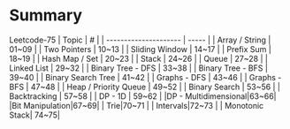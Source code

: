 # Summary

Leetcode-75
| Topic | # |
| --------------------- | ----- |
| Array / String | 01~09 |
| Two Pointers | 10~13 |
| Sliding Window | 14~17 |
| Prefix Sum | 18~19 |
| Hash Map / Set | 20~23 |
| Stack | 24~26 |
| Queue | 27~28 |
| Linked List | 29~32 |
| Binary Tree - DFS | 33~38 |
| Binary Tree - BFS | 39~40 |
| Binary Search Tree | 41~42 |
| Graphs - DFS | 43~46 |
| Graphs - BFS | 47~48 |
| Heap / Priority Queue | 49~52 |
| Binary Search | 53~56 |
| Backtracking | 57~58 |
| DP - 1D | 59~62 |
|DP - Multidimensional|63~66|
|Bit Manipulation|67~69|
| Trie|70~71 |
| Intervals|72~73 |
| Monotonic Stack| 74~75|
